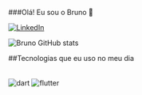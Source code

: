 

###Olá! Eu sou o Bruno 👋

[![LinkedIn](	https://img.shields.io/badge/LinkedIn-0077B5?style=for-the-badge&logo=linkedin&logoColor=white)](https://www.linkedin.com/in/bruno-heiji-yamamoto/)

![Bruno GitHub stats](https://github-readme-stats.vercel.app/api?username=Bruno-Ya&show_icons=true&theme=dracula)

##Tecnologias que eu uso no meu dia
<div style="display: inline_block"><br/>
  <img align="center" alt="dart" src="https://img.shields.io/badge/Dart-0175C2?style=for-the-badge&logo=dart&logoColor=white"/>
  <img align="center" alt="flutter" src="https://img.shields.io/badge/Flutter-02569B?style=for-the-badge&logo=flutter&logoColor=white"/>
</div>
	
